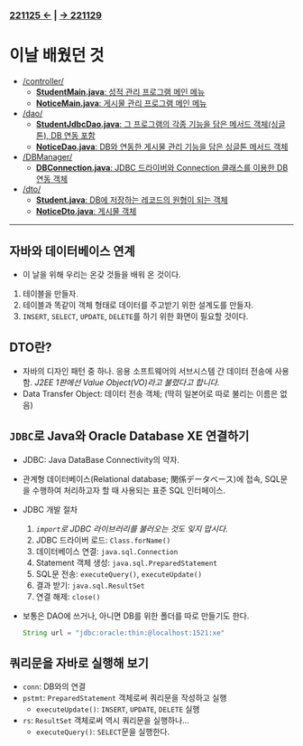 ﻿#
### [221125 ←](../../221011-221202_JAVA_BASICS/22-11/221125/) | [→ 221129](../../221011-221202_JAVA_BASICS/22-11/221129/)

# 이날 배웠던 것

- [/controller/](../../221011-221202_JAVA_BASICS/22-11/221128/javastudy/controller/)
    - [**StudentMain.java**: 성적 관리 프로그램 메인 메뉴](../../221011-221202_JAVA_BASICS/22-11/221128/javastudy/controller/StudentMain.java)
    - [**NoticeMain.java**: 게시물 관리 프로그램 메인 메뉴](../../221011-221202_JAVA_BASICS/22-11/221128/javastudy/controller/NoticeMain.java)
- [/dao/](../../221011-221202_JAVA_BASICS/22-11/221128/javastudy/dao/)
    - [**StudentJdbcDao.java**: 그 프로그램의 각종 기능을 담은 메서드 객체(싱글톤), DB 연동 포함](../../221011-221202_JAVA_BASICS/22-11/221128/javastudy/dao/StudentJdbcDao.java)
    - [**NoticeDao.java**: DB와 연동한 게시물 관리 기능을 담은 싱글톤 메서드 객체](../../221011-221202_JAVA_BASICS/22-11/221128/javastudy/dao/NoticeDao.java)
- [/DBManager/](../../221011-221202_JAVA_BASICS/22-11/221128/javastudy/DBManager/)
    - [**DBConnection.java**: JDBC 드라이버와 Connection 클래스를 이용한 DB 연동 객체](../../221011-221202_JAVA_BASICS/22-11/221128/javastudy/DBManager/DBConnection.java)
- [/dto/](../../221011-221202_JAVA_BASICS/22-11/221128/javastudy/dto/)
    - [**Student.java**: DB에 저장하는 레코드의 원형이 되는 객체](../../221011-221202_JAVA_BASICS/22-11/221128/javastudy/dto/Student.java)
    - [**NoticeDto.java**: 게시물 객체](../../221011-221202_JAVA_BASICS/22-11/221128/javastudy/dto/NoticeDto.java)

---

## 자바와 데이터베이스 연계

- 이 날을 위해 우리는 온갖 것들을 배워 온 것이다.
1. 테이블을 만들자.
1. 테이블과 똑같이 객체 형태로 데이터를 주고받기 위한 설계도를 만들자.
1. `INSERT`, `SELECT`, `UPDATE`, `DELETE`를 하기 위한 화면이 필요할 것이다.

## DTO란?

- 자바의 디자인 패턴 중 하나. 응용 소프트웨어의 서브시스템 간 데이터 전송에 사용함. *J2EE 1판에선 Value Object(VO)라고 불렸다고 합니다.*
- Data Transfer Object: 데이터 전송 객체; (딱히 일본어로 따로 불리는 이름은 없음)

## `JDBC`로 Java와 Oracle Database XE 연결하기

- JDBC: Java DataBase Connectivity의 약자.
- 관계형 데이터베이스(Relational database; 関係データベース)에 접속, SQL문을 수행하여 처리하고자 할 때 사용되는 표준 SQL 인터페이스.
- JDBC 개발 절차
    1. *`import`로 JDBC 라이브러리를 불러오는 것도 잊지 맙시다.*
    1. JDBC 드라이버 로드: `Class.forName()`
    1. 데이터베이스 연결: `java.sql.Connection`
    1. Statement 객체 생성: `java.sql.PreparedStatement`
    1. SQL문 전송: `executeQuery()`, `executeUpdate()`
    1. 결과 받기: `java.sql.ResultSet`
    1. 연결 해제: `close()`
- 보통은 DAO에 쓰거나, 아니면 DB를 위한 폴더를 따로 만들기도 한다.

    ```java
    String url = "jdbc:oracle:thin:@localhost:1521:xe"
    ```

## 쿼리문을 자바로 실행해 보기

- `conn`: DB와의 연결
- `pstmt`: `PreparedStatement` 객체로써 쿼리문을 작성하고 실행
    - `executeUpdate()`: `INSERT`, `UPDATE`, `DELETE` 실행
- `rs`: `ResultSet` 객체로써 역시 쿼리문을 실행하나...
    - `executeQuery()`: `SELECT`문을 실행한다.
